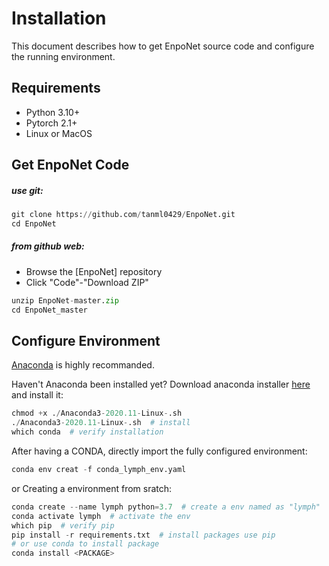 # Installation

This document describes how to get EnpoNet source code and configure the running environment.

## Requirements
+ Python 3.10+
+ Pytorch 2.1+
+ Linux or MacOS

## Get EnpoNet Code

##### use git:
```python
git clone https://github.com/tanml0429/EnpoNet.git
cd EnpoNet
```
##### from github web:
+ Browse the [EnpoNet] repository
+ Click "Code"-"Download ZIP"
```python
unzip EnpoNet-master.zip
cd EnpoNet_master
```


## Configure Environment
[Anaconda](https://www.anaconda.com) is highly recommanded.

Haven't Anaconda been installed yet? Download anaconda installer [here](https://www.anaconda.com/products/individual#Downloads) and install it:
```python
chmod +x ./Anaconda3-2020.11-Linux-.sh
./Anaconda3-2020.11-Linux-.sh  # install
which conda  # verify installation
```

After having a CONDA, directly import the fully configured environment:
```python
conda env creat -f conda_lymph_env.yaml
```

or Creating a environment from sratch:
```python
conda create --name lymph python=3.7  # create a env named as "lymph"
conda activate lymph  # activate the env
which pip  # verify pip 
pip install -r requirements.txt  # install packages use pip
# or use conda to install package
conda install <PACKAGE>
```